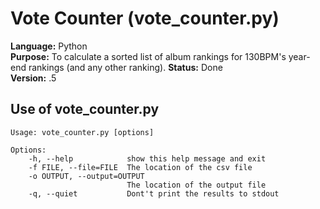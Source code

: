 # Vote Counter (vote_counter.py)

**Language:** Python  
**Purpose:** To calculate a sorted list of album rankings for 130BPM's year-end
rankings (and any other ranking).
**Status:** Done  
**Version:** .5  

## Use of vote_counter.py

	Usage: vote_counter.py [options]  
  
	Options:  
 		-h, --help            show this help message and exit  
		-f FILE, --file=FILE  The location of the csv file  
  		-o OUTPUT, --output=OUTPUT  
                        	  The location of the output file  
  		-q, --quiet           Dont't print the results to stdout  

